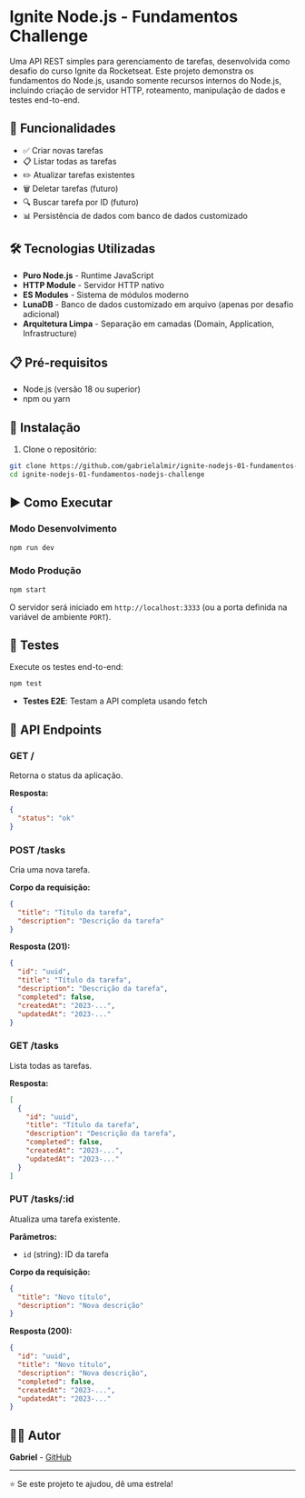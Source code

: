 # Ignite Node.js - Fundamentos Challenge

Uma API REST simples para gerenciamento de tarefas, desenvolvida como desafio do curso Ignite da Rocketseat. Este projeto demonstra os fundamentos do Node.js, usando somente recursos internos do Node.js, incluindo criação de servidor HTTP, roteamento, manipulação de dados e testes end-to-end.

## 🚀 Funcionalidades

- ✅ Criar novas tarefas
- 📋 Listar todas as tarefas
- ✏️ Atualizar tarefas existentes
- 🗑️ Deletar tarefas (futuro)
- 🔍 Buscar tarefa por ID (futuro)
- 📊 Persistência de dados com banco de dados customizado

## 🛠️ Tecnologias Utilizadas

- **Puro Node.js** - Runtime JavaScript
- **HTTP Module** - Servidor HTTP nativo
- **ES Modules** - Sistema de módulos moderno
- **LunaDB** - Banco de dados customizado em arquivo (apenas por desafio adicional)
- **Arquitetura Limpa** - Separação em camadas (Domain, Application, Infrastructure)

## 📋 Pré-requisitos

- Node.js (versão 18 ou superior)
- npm ou yarn

## 🔧 Instalação

1. Clone o repositório:
```bash
git clone https://github.com/gabrielalmir/ignite-nodejs-01-fundamentos-nodejs-challenge.git
cd ignite-nodejs-01-fundamentos-nodejs-challenge
```

## ▶️ Como Executar

### Modo Desenvolvimento
```bash
npm run dev
```

### Modo Produção
```bash
npm start
```

O servidor será iniciado em `http://localhost:3333` (ou a porta definida na variável de ambiente `PORT`).

## 🧪 Testes

Execute os testes end-to-end:
```bash
npm test
```

- **Testes E2E**: Testam a API completa usando fetch

## 📡 API Endpoints

### GET /
Retorna o status da aplicação.

**Resposta:**
```json
{
  "status": "ok"
}
```

### POST /tasks
Cria uma nova tarefa.

**Corpo da requisição:**
```json
{
  "title": "Título da tarefa",
  "description": "Descrição da tarefa"
}
```

**Resposta (201):**
```json
{
  "id": "uuid",
  "title": "Título da tarefa",
  "description": "Descrição da tarefa",
  "completed": false,
  "createdAt": "2023-...",
  "updatedAt": "2023-..."
}
```

### GET /tasks
Lista todas as tarefas.

**Resposta:**
```json
[
  {
    "id": "uuid",
    "title": "Título da tarefa",
    "description": "Descrição da tarefa",
    "completed": false,
    "createdAt": "2023-...",
    "updatedAt": "2023-..."
  }
]
```

### PUT /tasks/:id
Atualiza uma tarefa existente.

**Parâmetros:**
- `id` (string): ID da tarefa

**Corpo da requisição:**
```json
{
  "title": "Novo título",
  "description": "Nova descrição"
}
```

**Resposta (200):**
```json
{
  "id": "uuid",
  "title": "Novo título",
  "description": "Nova descrição",
  "completed": false,
  "createdAt": "2023-...",
  "updatedAt": "2023-..."
}
```

## 👨‍💻 Autor

**Gabriel** - [GitHub](https://github.com/gabrielalmir)

---

⭐ Se este projeto te ajudou, dê uma estrela!
